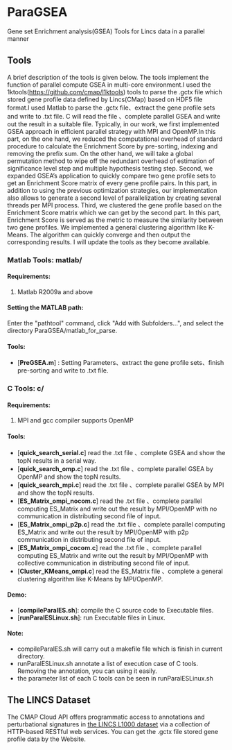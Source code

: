 # ParaGSEA
Gene set Enrichment analysis(GSEA) Tools for Lincs data in a parallel manner

## Tools

A brief description of the tools is given below. The tools implement the function of parallel compute GSEA in multi-core environment.I used the 1ktools(https://github.com/cmap/l1ktools) tools to parse the .gctx file which stored gene profile data defined by Lincs(CMap) based on HDF5 file format.I used Matlab to parse the .gctx file、extract the gene profile sets and write to .txt file. C will read the file 、complete parallel GSEA and write out the result in a suitable file. 
Typically, in our work, we first implemented GSEA approach in efficient parallel strategy with MPI and OpenMP.In this part, on the one hand, we reduced the computational overhead of standard procedure to calculate the Enrichment Score by pre-sorting, indexing and removing the prefix sum. On the other hand, we will take a global permutation method to wipe off the redundant overhead of estimation of significance level step and multiple hypothesis testing step. 
Second, we expanded GSEA’s application to quickly compare two gene profile sets to get an Enrichment Score matrix of every gene profile pairs. In this part, in addition to using the previous optimization strategies, our implementation also allows to generate a second level of parallelization by creating several threads per MPI process.
Third, we clustered the gene profile based on the Enrichment Score matrix which we can get by the second part. In this part, Enrichment Score is served as the metric to measure the similarity between two gene profiles. We implemented a general clustering algorithm like K-Means. The algorithm can quickly converge and then output the corresponding results.
I will update the tools as they become available.

### Matlab Tools: matlab/

#### Requirements:

1. Matlab R2009a and above

#### Setting the MATLAB path:
Enter the "pathtool" command, click "Add with Subfolders...", and select the directory ParaGSEA/matlab_for_parse.

#### Tools:
* [**PreGSEA.m**] : Setting Parameters、extract the gene profile sets、finish pre-sorting and write to .txt file.


### C Tools: c/

#### Requirements:

1. MPI and gcc compiler supports OpenMP

#### Tools:

* [**quick_search_serial.c**] read the .txt file 、complete GSEA and show the topN results in a serial way.
* [**quick_search_omp.c**] read the .txt file 、complete parallel GSEA by OpenMP and show the topN results.
* [**quick_search_mpi.c**] read the .txt file 、complete parallel GSEA by MPI and show the topN results.
* [**ES_Matrix_ompi_nocom.c**] read the .txt file 、complete parallel computing ES_Matrix and write out the result by MPI/OpenMP with no communication in distributing second file of input.
* [**ES_Matrix_ompi_p2p.c**] read the .txt file 、complete parallel computing ES_Matrix and write out the result by MPI/OpenMP with p2p communication in distributing second file of input.
* [**ES_Matrix_ompi_cocom.c**] read the .txt file 、complete parallel computing ES_Matrix and write out the result by MPI/OpenMP with collective communication in distributing second file of input.
* [**Cluster_KMeans_ompi.c**] read the ES_Matrix file 、complete a general clustering algorithm like K-Means by MPI/OpenMP.

#### Demo:
* [**compileParalES.sh**]: compile the C source code to Executable files.
* [**runParalESLinux.sh**]: run Executable files in Linux.

#### Note:
 * compileParalES.sh will carry out a makefile file which is finish in current directory.
 * runParalESLinux.sh annotate a list of execution case of C tools. Removing the annotation, you can using it easily.
 * the parameter list of each C tools can be seen in runParalESLinux.sh


## The LINCS Dataset

The CMAP Cloud API offers programmatic access to annotations and perturbational signatures in [the LINCS L1000 dataset](http://lincscloud.org/) via a collection of HTTP-based RESTful web services. You can get the .gctx file stored gene profile data by the Website.
